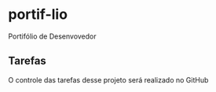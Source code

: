 # portif-lio
Portifólio de Desenvovedor

## Tarefas

O controle das tarefas desse projeto será realizado no GitHub

